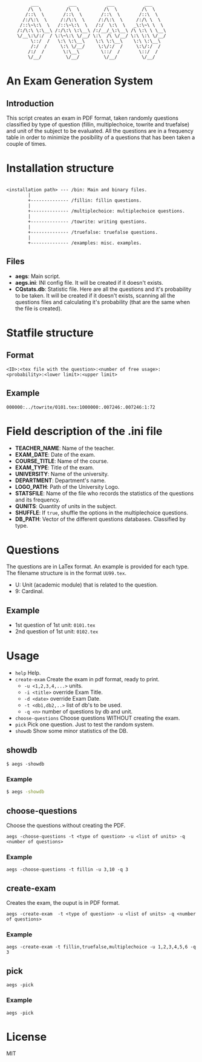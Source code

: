              ___           ___           ___           ___
            /\  \         /\  \         /\  \         /\  \
           /::\  \       /::\  \       /::\  \       /::\  \
          /:/\:\  \     /:/\:\  \     /:/\:\  \     /:/\ \  \
         /::\~\:\  \   /::\~\:\  \   /:/  \:\  \   _\:\~\ \  \
        /:/\:\ \:\__\ /:/\:\ \:\__\ /:/__/_\:\__\ /\ \:\ \ \__\
        \/__\:\/:/  / \:\~\:\ \/__/ \:\  /\ \/__/ \:\ \:\ \/__/
             \::/  /   \:\ \:\__\    \:\ \:\__\    \:\ \:\__\
             /:/  /     \:\ \/__/     \:\/:/  /     \:\/:/  /
            /:/  /       \:\__\        \::/  /       \::/  /
            \/__/         \/__/         \/__/         \/__/



# An Exam Generation System

## Introduction

This script creates an exam in PDF format, taken randomly questions classified by type of question (fillin, multiplechoice, towrite and truefalse) and unit of the subject to be evaluated.
All the questions are in a frequency table in order to minimize the posibility of a questions that has been taken a couple of times.

# Installation structure

```

<installation path> --- /bin: Main and binary files.
        |
        +-------------- /fillin: fillin questions.
        |
        +-------------- /multiplechoice: multiplechoice questions.
        |
        +-------------- /towrite: writing questions.
        |
        +-------------- /truefalse: truefalse questions.
        |
        +-------------- /examples: misc. examples.
```

## Files

*  __aegs__: Main script.
*  __aegs.ini__: INI config file. It will be created if it doesn't exists. 
*  __CQstats.db__: Statistic file. Here are all the questions and it's probability to be taken. It will be created if it doesn't exists, scanning all the questions files and calculating it's probability (that are the same when the file is created).

# Statfile structure

## Format
```
<ID>:<tex file with the question>:<number of free usage>:<probability>:<lower limit>:<upper limit>
```

## Example
```
000000:../towrite/0101.tex:1000000:.007246:.007246:1:72
```
# Field description of the .ini file

*  __TEACHER_NAME__: Name of the teacher.
*  __EXAM_DATE__: Date of the exam.
*  __COURSE_TITLE__: Name of the course.
*  __EXAM_TYPE__: Title of the exam.
*  __UNIVERSITY__: Name of the university.
*  __DEPARTMENT__: Department's name.
*  __LOGO_PATH__: Path of the University Logo.
*  __STATSFILE__: Name of the file who records the statistics of the questions and its frequency.
*  __QUNITS__: Quantity of units in the subject. 
*  __SHUFFLE__: If ```true```, shuffle the options in the multiplechoice questions.
*  __DB_PATH__: Vector of the different questions databases. Classified by type.

# Questions

The questions are in LaTex format. An example is provided for each type.
The filename structure is in the format ```UU99.tex```.

* U: Unit (academic module) that is related to the question.
* 9: Cardinal.

## Example

* 1st question of 1st unit: ```0101.tex```
* 2nd question of 1st unit: ```0102.tex```

# Usage

*  ```help```             Help.
*  ```create-exam```      Create the exam in pdf format, ready to print.
    *  ```-u <1,2,3,4,...>```  units.
    *  ```-i <title>```        override Exam Title.
    *  ```-d <date>```         override Exam Date.
    *  ```-t <db1,db2,..>```   list of db's to be used.
    *  ```-q <n>```            number of questions by db and unit.
*  ```choose-questions``` Choose questions WITHOUT creating the exam.
*  ```pick```             Pick one question. Just to test the random system.
*  ```showdb```           Show some minor statistics of the DB.

## showdb

```
$ aegs -showdb
```

### Example

```bash
$ aegs -showdb
```

## choose-questions

Choose the questions without creating the PDF.

```
aegs -choose-questions -t <type of question> -u <list of units> -q <number of questions>
```

### Example

```
aegs -choose-questions -t fillin -u 3,10 -q 3
```

## create-exam

Creates the exam, the ouput is in PDF format.

```
aegs -create-exam  -t <type of question> -u <list of units> -q <number of questions>
```

### Example

```
aegs -create-exam -t fillin,truefalse,multiplechoice -u 1,2,3,4,5,6 -q 3
```

## pick

```
aegs -pick
```

### Example

```
aegs -pick
```

# License

MIT